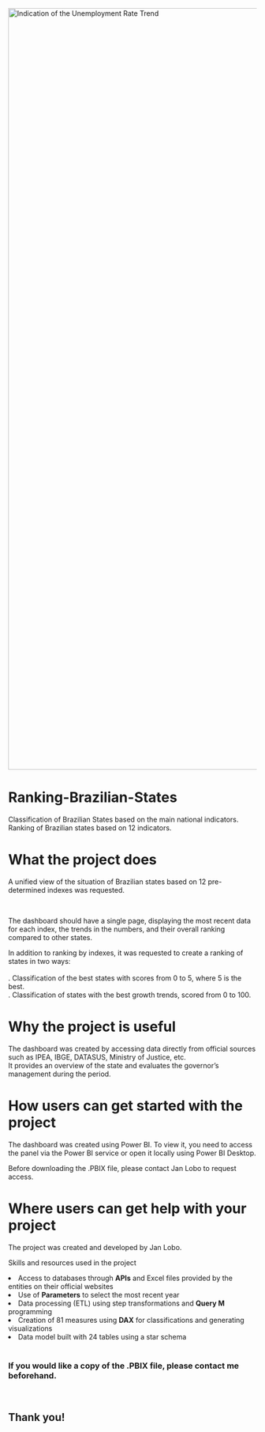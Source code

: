 <img width="1541" alt="Indication of the Unemployment Rate Trend" src="https://github.com/user-attachments/assets/dd115887-052e-42a9-81ae-c2ff8288c4c7" />
<br>

# Ranking-Brazilian-States
<p> Classification of Brazilian States based on the main national indicators. Ranking of Brazilian states based on 12 indicators.</p>

# What the project does
<p> A unified view of the situation of Brazilian states based on 12 pre-determined indexes was requested.</p><br> 
<p> The dashboard should have a single page, displaying the most recent data for each index, the trends in the numbers, and their overall ranking compared to other states.</p> 
<p> In addition to ranking by indexes, it was requested to create a ranking of states in two ways:<br><br>
  . Classification of the best states with scores from 0 to 5, where 5 is the best.<br> 
  . Classification of states with the best growth trends, scored from 0 to 100.</p>
  
# Why the project is useful
<p> The dashboard was created by accessing data directly from official sources such as IPEA, IBGE, DATASUS, Ministry of Justice, etc.<br> 
  It provides an overview of the state and evaluates the governor’s management during the period.</p>
  
# How users can get started with the project
<p> The dashboard was created using Power BI. To view it, you need to access the panel via the Power BI service or open it locally using Power BI Desktop.</p> 
<p> Before downloading the .PBIX file, please contact Jan Lobo to request access.</p>

# Where users can get help with your project
The project was created and developed by Jan Lobo.

Skills and resources used in the project
<li> Access to databases through <b>APIs</b> and Excel files provided by the entities on their official websites</li> 
<li> Use of <b>Parameters</b> to select the most recent year</li> 
<li> Data processing (ETL) using step transformations and <b>Query M</b> programming</li> 
<li> Creation of 81 measures using <b>DAX</b> for classifications and generating visualizations</li> 
<li> Data model built with 24 tables using a star schema</li>
<br>

### If you would like a copy of the .PBIX file, please contact me beforehand.
<br>

## Thank you!
